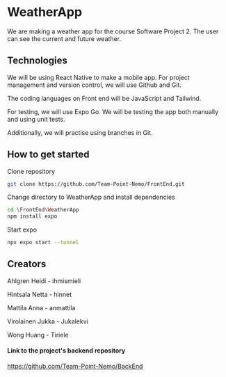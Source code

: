 # WeatherApp 

We are making a weather app for the course Software Project 2. The user can see the current and future weather.

## Technologies

We will be using React Native to make a mobile app. For project management and version control, we will use Github and Git.

The coding languages on Front end will be JavaScript and Tailwind.

For testing, we will use Expo Go. We will be testing the app both manually and using unit tests.

Additionally, we will practise using branches in Git.

## How to get started

Clone repository 
```bash
git clone https://github.com/Team-Point-Nemo/FrontEnd.git
```

Change directory to WeatherApp and install dependencies
```bash
cd \FrontEnd\WeatherApp
npm install expo
```

Start expo
```bash
npx expo start --tunnel
```


## Creators

Ahlgren Heidi - ihmismieli

Hintsala Netta - hinnet

Mattila Anna - anmattila

Virolainen Jukka - Jukalekvi

Wong Huang - Tiriele

#### Link to the project's backend repository
https://github.com/Team-Point-Nemo/BackEnd
